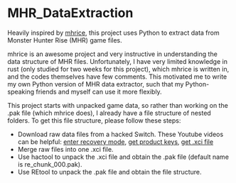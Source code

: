 # MHR_DataExtraction
Heavily inspired by [mhrice](https://github.com/wwylele/mhrice "mhrice"), this project uses Python to extract data from Monster Hunter Rise (MHR) game files.

mhrice is an awesome project and very instructive in understanding the data structure of MHR files. Unfortunately, I have very limited knowledge in rust (only studied for two weeks for this project), which mhrice is written in, and the codes themselves have few comments. This motivated me to write my own Python version of MHR data extractor, such that my Python-speaking friends and myself can use it more flexibly. 

This project starts with unpacked game data, so rather than working on the .pak file (which mhrice does), I already have a file structure of nested folders. To get this file structure, please follow these steps:

* Download raw data files from a hacked Switch. These Youtube videos can be helpful: [enter recovery mode](https://www.youtube.com/watch?v=3-UeB_enPrM "Enter recovery mode"), [get product keys](https://www.youtube.com/watch?v=2LyNjylC7yY "Dump prod.keys"), [get .xci file](https://www.youtube.com/watch?v=PGjEyI_YFuo&t=440s "Dump .xci from cartridge") 
* Merge raw files into one .xci file.
* Use hactool to unpack the .xci file and obtain the .pak file (default name is re_chunk_000.pak).
* Use REtool to unpack the .pak file and obtain the file structure.
